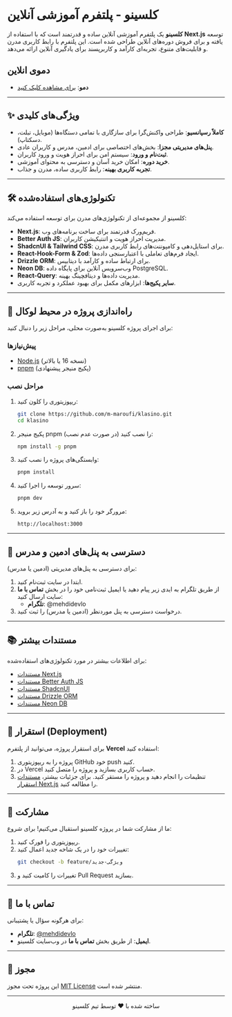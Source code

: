 # کلسینو - پلتفرم آموزشی آنلاین
 
**کلسینو** یک پلتفرم آموزشی آنلاین ساده و قدرتمند است که با استفاده از **Next.js** توسعه یافته و برای فروش دوره‌های آنلاین طراحی شده است. این پلتفرم با رابط کاربری مدرن و قابلیت‌های متنوع، تجربه‌ای کارآمد و کاربرپسند برای یادگیری آنلاین ارائه می‌دهد.

## دموی انلاین

- **دمو**: [برای مشاهده کلیک کنید](https://klasino.vercel.app)
 
---


## ✨ ویژگی‌های کلیدی

- **کاملاً رسپانسیو**: طراحی واکنش‌گرا برای سازگاری با تمامی دستگاه‌ها (موبایل، تبلت، دسکتاپ).
- **پنل‌های مدیریتی مجزا**: بخش‌های اختصاصی برای ادمین، مدرس و کاربران عادی.
- **ثبت‌نام و ورود**: سیستم امن برای احراز هویت و ورود کاربران.
- **خرید دوره**: امکان خرید آسان و دسترسی به محتوای آموزشی.
- **تجربه کاربری بهینه**: رابط کاربری ساده، مدرن و جذاب.

---

## 🛠 تکنولوژی‌های استفاده‌شده

کلسینو از مجموعه‌ای از تکنولوژی‌های مدرن برای توسعه استفاده می‌کند:

- **Next.js**: فریم‌ورک قدرتمند برای ساخت برنامه‌های وب.
- **Better Auth JS**: مدیریت احراز هویت و اتنتیکیشن کاربران.
- **ShadcnUI & Tailwind CSS**: برای استایل‌دهی و کامپوننت‌های رابط کاربری مدرن.
- **React-Hook-Form & Zod**: ایجاد فرم‌های تعاملی با اعتبارسنجی داده‌ها.
- **Drizzle ORM**: برای ارتباط ساده و کارآمد با دیتابیس.
- **Neon DB**: وب‌سرویس آنلاین برای پایگاه داده PostgreSQL.
- **React-Query**: مدیریت داده‌ها و دیتافچینگ بهینه.
- **سایر پکیج‌ها**: ابزارهای مکمل برای بهبود عملکرد و تجربه کاربری.

---

## 🚀 راه‌اندازی پروژه در محیط لوکال

برای اجرای پروژه کلسینو به‌صورت محلی، مراحل زیر را دنبال کنید:

### پیش‌نیازها

- [Node.js](https://nodejs.org/) (نسخه 16 یا بالاتر)
- [pnpm](https://pnpm.io/) (پکیج منیجر پیشنهادی)

### مراحل نصب

1. ریپوزیتوری را کلون کنید:

   ```bash
   git clone https://github.com/m-maroufi/klasino.git
   cd klasino
   ```

2. پکیج منیجر pnpm را نصب کنید (در صورت عدم نصب):

   ```bash
   npm install -g pnpm
   ```

3. وابستگی‌های پروژه را نصب کنید:

   ```bash
   pnpm install
   ```

4. سرور توسعه را اجرا کنید:

   ```bash
   pnpm dev
   ```

5. مرورگر خود را باز کنید و به آدرس زیر بروید:
   ```
   http://localhost:3000
   ```

---

## 🔐 دسترسی به پنل‌های ادمین و مدرس

برای دسترسی به پنل‌های مدیریتی (ادمین یا مدرس):

1. ابتدا در سایت ثبت‌نام کنید.
2. از طریق تلگرام به ایدی زیر پیام دهید یا ایمیل ثبت‌نامی خود را در بخش **تماس با ما** سایت ارسال کنید:
   - **تلگرام**: @mehdidevlo
3. درخواست دسترسی به پنل موردنظر (ادمین یا مدرس) را ثبت کنید.

---

## 📚 مستندات بیشتر

برای اطلاعات بیشتر در مورد تکنولوژی‌های استفاده‌شده:

- [مستندات Next.js](https://nextjs.org/docs)
- [مستندات Better Auth JS](https://www.better-auth.com/)
- [مستندات ShadcnUI](https://ui.shadcn.com/)
- [مستندات Drizzle ORM](https://orm.drizzle.team/)
- [مستندات Neon DB](https://neon.tech/docs)

---

## 🚀 استقرار (Deployment)

برای استقرار پروژه، می‌توانید از پلتفرم **Vercel** استفاده کنید:

1. پروژه را به ریپوزیتوری GitHub خود push کنید.
2. در Vercel حساب کاربری بسازید و پروژه را متصل کنید.
3. تنظیمات را انجام دهید و پروژه را مستقر کنید.
   برای جزئیات بیشتر، [مستندات استقرار Next.js](https://nextjs.org/docs/deployment) را مطالعه کنید.

---

## 🤝 مشارکت

ما از مشارکت شما در پروژه کلسینو استقبال می‌کنیم! برای شروع:

1. ریپوزیتوری را فورک کنید.
2. تغییرات خود را در یک شاخه جدید اعمال کنید:
   ```bash
   git checkout -b feature/ویژگی-جدید
   ```
3. تغییرات را کامیت کنید و Pull Request بسازید.

---

## 📧 تماس با ما

برای هرگونه سؤال یا پشتیبانی:

- **تلگرام**: [@mehdidevlo](https://t.me/mehdidevlo)
- **ایمیل**: از طریق بخش **تماس با ما** در وب‌سایت کلسینو.

---

## 📜 مجوز

این پروژه تحت مجوز [MIT License](LICENSE) منتشر شده است.

---

<p align="center">
  ساخته شده با ❤️ توسط تیم کلسینو
</p>
